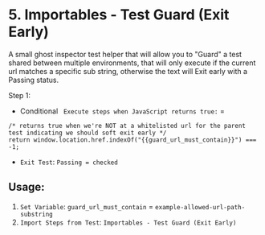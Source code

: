 # 5. Importables - Test Guard (Exit Early)

A small ghost inspector test helper that will allow you to "Guard" a test shared between multiple environments, that will only execute if the current url matches a specific sub string, otherwise the text will Exit early with a Passing status.

Step 1: 
- Conditional ` Execute steps when JavaScript returns true:` =
```
/* returns true when we're NOT at a whitelisted url for the parent test indicating we should soft exit early */
return window.location.href.indexOf("{{guard_url_must_contain}}") === -1;
```
- `Exit Test`: `Passing = checked`

## Usage:

1. `Set Variable`: `guard_url_must_contain` = `example-allowed-url-path-substring`
2. `Import Steps from Test`: `Importables - Test Guard (Exit Early)`
